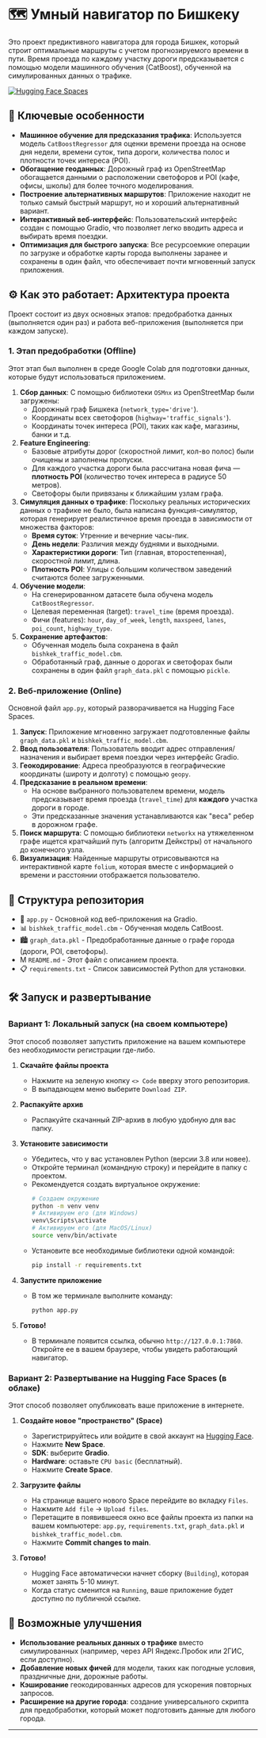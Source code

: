 # 🗺️ Умный навигатор по Бишкеку

Это проект предиктивного навигатора для города Бишкек, который строит оптимальные маршруты с учетом прогнозируемого времени в пути. Время проезда по каждому участку дороги предсказывается с помощью модели машинного обучения (CatBoost), обученной на симулированных данных о трафике.

[![Hugging Face Spaces](https://huggingface.co/spaces/ErzhanAb/Optimal-Routes-with-graphs)](<!-- ВСТАВЬТЕ СЮДА ВАШУ ССЫЛКУ НА HUGGING FACE SPACES -->)


## 🚀 Ключевые особенности

-   **Машинное обучение для предсказания трафика**: Используется модель `CatBoostRegressor` для оценки времени проезда на основе дня недели, времени суток, типа дороги, количества полос и плотности точек интереса (POI).
-   **Обогащение геоданных**: Дорожный граф из OpenStreetMap обогащается данными о расположении светофоров и POI (кафе, офисы, школы) для более точного моделирования.
-   **Построение альтернативных маршрутов**: Приложение находит не только самый быстрый маршрут, но и хороший альтернативный вариант.
-   **Интерактивный веб-интерфейс**: Пользовательский интерфейс создан с помощью Gradio, что позволяет легко вводить адреса и выбирать время поездки.
-   **Оптимизация для быстрого запуска**: Все ресурсоемкие операции по загрузке и обработке карты города выполнены заранее и сохранены в один файл, что обеспечивает почти мгновенный запуск приложения.

## ⚙️ Как это работает: Архитектура проекта

Проект состоит из двух основных этапов: предобработка данных (выполняется один раз) и работа веб-приложения (выполняется при каждом запуске).

### 1. Этап предобработки (Offline)

Этот этап был выполнен в среде Google Colab для подготовки данных, которые будут использоваться приложением.

1.  **Сбор данных**: С помощью библиотеки `OSMnx` из OpenStreetMap были загружены:
    -   Дорожный граф Бишкека (`network_type='drive'`).
    -   Координаты всех светофоров (`highway='traffic_signals'`).
    -   Координаты точек интереса (POI), таких как кафе, магазины, банки и т.д.
2.  **Feature Engineering**:
    -   Базовые атрибуты дорог (скоростной лимит, кол-во полос) были очищены и заполнены пропуски.
    -   Для каждого участка дороги была рассчитана новая фича — **плотность POI** (количество точек интереса в радиусе 50 метров).
    -   Светофоры были привязаны к ближайшим узлам графа.
3.  **Симуляция данных о трафике**: Поскольку реальных исторических данных о трафике не было, была написана функция-симулятор, которая генерирует реалистичное время проезда в зависимости от множества факторов:
    -   **Время суток**: Утренние и вечерние часы-пик.
    -   **День недели**: Различия между буднями и выходными.
    -   **Характеристики дороги**: Тип (главная, второстепенная), скоростной лимит, длина.
    -   **Плотность POI**: Улицы с большим количеством заведений считаются более загруженными.
4.  **Обучение модели**:
    -   На сгенерированном датасете была обучена модель `CatBoostRegressor`.
    -   Целевая переменная (target): `travel_time` (время проезда).
    -   Фичи (features): `hour`, `day_of_week`, `length`, `maxspeed`, `lanes`, `poi_count`, `highway_type`.
5.  **Сохранение артефактов**:
    -   Обученная модель была сохранена в файл `bishkek_traffic_model.cbm`.
    -   Обработанный граф, данные о дорогах и светофорах были сохранены в один файл `graph_data.pkl` с помощью `pickle`.

### 2. Веб-приложение (Online)

Основной файл `app.py`, который разворачивается на Hugging Face Spaces.

1.  **Запуск**: Приложение мгновенно загружает подготовленные файлы `graph_data.pkl` и `bishkek_traffic_model.cbm`.
2.  **Ввод пользователя**: Пользователь вводит адрес отправления/назначения и выбирает время поездки через интерфейс Gradio.
3.  **Геокодирование**: Адреса преобразуются в географические координаты (широту и долготу) с помощью `geopy`.
4.  **Предсказание в реальном времени**:
    -   На основе выбранного пользователем времени, модель предсказывает время проезда (`travel_time`) для **каждого** участка дороги в городе.
    -   Эти предсказанные значения устанавливаются как "веса" ребер в дорожном графе.
5.  **Поиск маршрута**: С помощью библиотеки `networkx` на утяжеленном графе ищется кратчайший путь (алгоритм Дейкстры) от начального до конечного узла.
6.  **Визуализация**: Найденные маршруты отрисовываются на интерактивной карте `folium`, которая вместе с информацией о времени и расстоянии отображается пользователю.

## 📁 Структура репозитория

*   🐍 `app.py` - Основной код веб-приложения на Gradio.
*   📊 `bishkek_traffic_model.cbm` - Обученная модель CatBoost.
*   🏙️ `graph_data.pkl` - Предобработанные данные о графе города (дороги, POI, светофоры).
*   M `README.md` - Этот файл с описанием проекта.
*   📋 `requirements.txt` - Список зависимостей Python для установки.

## 🛠️ Запуск и развертывание

### Вариант 1: Локальный запуск (на своем компьютере)

Этот способ позволяет запустить приложение на вашем компьютере без необходимости регистрации где-либо.

1.  **Скачайте файлы проекта**
    -   Нажмите на зеленую кнопку `<> Code` вверху этого репозитория.
    -   В выпадающем меню выберите `Download ZIP`.

2.  **Распакуйте архив**
    -   Распакуйте скачанный ZIP-архив в любую удобную для вас папку.

3.  **Установите зависимости**
    -   Убедитесь, что у вас установлен Python (версии 3.8 или новее).
    -   Откройте терминал (командную строку) и перейдите в папку с проектом.
    -   Рекомендуется создать виртуальное окружение:
        ```bash
        # Создаем окружение
        python -m venv venv
        # Активируем его (для Windows)
        venv\Scripts\activate
        # Активируем его (для MacOS/Linux)
        source venv/bin/activate
        ```
    -   Установите все необходимые библиотеки одной командой:
        ```bash
        pip install -r requirements.txt
        ```

4.  **Запустите приложение**
    -   В том же терминале выполните команду:
        ```bash
        python app.py
        ```

5.  **Готово!**
    -   В терминале появится ссылка, обычно `http://127.0.0.1:7860`. Откройте ее в вашем браузере, чтобы увидеть работающий навигатор.

### Вариант 2: Развертывание на Hugging Face Spaces (в облаке)

Этот способ позволяет опубликовать ваше приложение в интернете.

1.  **Создайте новое "пространство" (Space)**
    -   Зарегистрируйтесь или войдите в свой аккаунт на [Hugging Face](https://huggingface.co/).
    -   Нажмите **New Space**.
    -   **SDK**: выберите **Gradio**.
    -   **Hardware**: оставьте `CPU basic` (бесплатный).
    -   Нажмите **Create Space**.

2.  **Загрузите файлы**
    -   На странице вашего нового Space перейдите во вкладку `Files`.
    -   Нажмите `Add file` -> `Upload files`.
    -   Перетащите в появившееся окно все файлы проекта из папки на вашем компьютере: `app.py`, `requirements.txt`, `graph_data.pkl` и `bishkek_traffic_model.cbm`.
    -   Нажмите **Commit changes to main**.

3.  **Готово!**
    -   Hugging Face автоматически начнет сборку (`Building`), которая может занять 5-10 минут.
    -   Когда статус сменится на `Running`, ваше приложение будет доступно по публичной ссылке.

## 🔮 Возможные улучшения

-   **Использование реальных данных о трафике** вместо симулированных (например, через API Яндекс.Пробок или 2ГИС, если доступно).
-   **Добавление новых фичей** для модели, таких как погодные условия, праздничные дни, дорожные работы.
-   **Кэширование** геокодированных адресов для ускорения повторных запросов.
-   **Расширение на другие города**: создание универсального скрипта для предобработки, который может подготовить данные для любого города.

---
